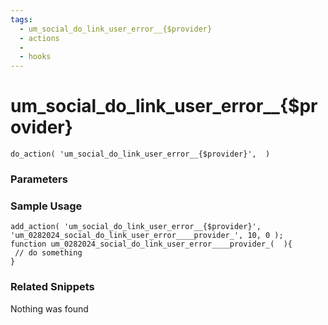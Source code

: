```yaml
---
tags: 
  - um_social_do_link_user_error__{$provider}
  - actions
  - 
  - hooks
---
```

# um\_social\_do\_link\_user\_error\_\_{$provider}

``` php:no-line-numbers
do_action( 'um_social_do_link_user_error__{$provider}',  )
```
<div class='hook-sep'></div>

### Parameters

<div class='hook-sep'></div>



### Sample Usage

``` php:no-line-numbers
add_action( 'um_social_do_link_user_error__{$provider}', 'um_0282024_social_do_link_user_error____provider_', 10, 0 );
function um_0282024_social_do_link_user_error____provider_(  ){
 // do something
}
```
<div class='hook-sep'></div>



### Related Snippets

Nothing was found


